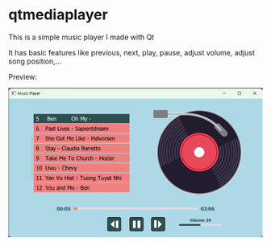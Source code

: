# qtmediaplayer
This is a simple music player I made with Qt

It has basic features like previous, next, play, pause, adjust volume, adjust song position,...

Preview:

![preview picture of the application](https://github.com/thanhnamdev308/qtmediaplayer/blob/main/images/preview-music-player(1).png "preview of the application")

